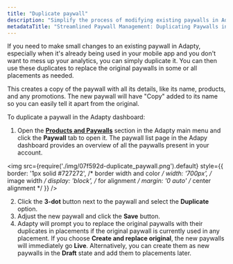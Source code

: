 ```yaml
---
title: "Duplicate paywall"
description: "Simplify the process of modifying existing paywalls in Adapty by duplicating them, preserving analytics integrity while making minor adjustments. Learn how to efficiently duplicate paywalls for seamless replacement as needed"
metadataTitle: "Streamlined Paywall Management: Duplicating Paywalls in Adapty"
---
```


If you need to make small changes to an existing paywall in Adapty, especially when it's already being used in your mobile app and you don't want to mess up your analytics, you can simply duplicate it. You can then use these duplicates to replace the original paywalls in some or all placements as needed.

This creates a copy of the paywall with all its details, like its name, products, and any promotions. The new paywall will have "Copy" added to its name so you can easily tell it apart from the original. 

To duplicate a paywall in the Adapty dashboard:

1. Open the [**Products and Paywalls**](https://app.adapty.io/paywalls) section in the Adapty main menu and click the **Paywall** tab to open it. The paywall list page in the Adapy dashboard provides an overview of all the paywalls present in your account.


<img
  src={require('./img/07f592d-duplicate_paywall.png').default}
  style={{
    border: '1px solid #727272', /* border width and color */
    width: '700px', /* image width */
    display: 'block', /* for alignment */
    margin: '0 auto' /* center alignment */
  }}
/>





2. Click the **3-dot** button next to the paywall and select the **Duplicate** option.
3. Adjust the new paywall and click the **Save** button.
4. Adapty will prompt you to replace the original paywalls with their duplicates in placements if the original paywall is currently used in any placement. If you choose **Create and replace original**, the new paywalls will immediately go **Live**. Alternatively, you can create them as new paywalls in the **Draft** state and add them to placements later.